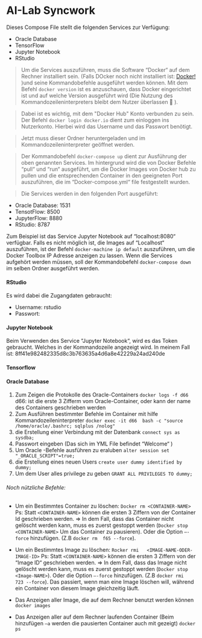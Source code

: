 # AI-Lab Syncwork

Dieses Compose File  stellt die folgenden Services zur Verfügung:
* Oracle Database
* TensorFlow
* Jupyter Notebook
* RStudio

> Um die Services auszuführen,  muss die Software “Docker“ auf dem Rechner installiert sein. (Falls DOcker noch nicht installiert ist: [Docker!](https://www.docker.com/) )und seine Kommandobefehle ausgeführt werden können. Mit dem Befehl `docker version` ist es anzuschauen, dass Docker eingerichtet  ist und auf welche Version ausgeführt wird (Die Nutzung des Kommandozeileninterpreters  bleibt dem Nutzer überlassen  ). 

> Dabei  ist es wichtig, mit dem "Docker Hub" Konto verbunden zu  sein. Der Befehl `docker login docker.io` dient zum einloggen ins Nutzerkonto. Hierbei wird das Username und das Passwort benötigt.

> Jetzt muss dieser Ordner  heruntergeladen  und im  Kommandozeileninterpreter geöffnet werden.

> Der Kommandobefehl `docker-compose up` dient zur Ausführung der oben genannten  Services. Im hintergrund wird die  von Docker  Befehle “pull“  und  “run“ ausgeführt,  um die Docker Images  von Docker hub zu pullen und die entsprechenden Container  in den geeigneten Port auszuführen, die im “Docker-compose.yml“  file festgestellt wurden.

> Die Services werden in den folgenden Port ausgeführt:

* Oracle Database: 1531
* TensotFlow: 8500
* JupyterFlow: 8880
* RStudio: 8787


Zum Beispiel ist das Service Jupyter Notebook auf “localhost:8080“ verfügbar.
Falls es nicht möglich ist, die Images auf “Localhost“ auszuführen, ist  der Befehl `docker-machine ip default` auszuführen,  um die Docker Toolbox IP Adresse anzeigen zu lassen.
Wenn die Services aufgehört werden müssen,  soll der Kommandobefehl `docker-compose down` im selben Ordner ausgeführt werden. 

#### RStudio
Es wird dabei die Zugangdaten  gebraucht:
 * Username: rstudio
 * Passwort:  <DU-FINDEST-ES-IM-FILE>

#### Jupyter Notebook
Beim Verwenden des Service “Jupyter Notebook“, wird es das Token gebraucht. Welches in der Kommandozeile angezeigt wird. 
In meinem Fall ist:  8ff41e982482335d8c3b763635a4d6a8e42229a24ad240de

#### Tensorflow

#### Oracle Database

1. Zum Zeigen die Protokolle des Oracle-Containers 
 `docker logs -f d66`  
d66: ist  die erste 3 Zifferm vom Oracle-Container, oder kann  der name des Containers geschrieben werden
2. Zum Ausführen bestimmter Befehle  im Container mit hilfe Kommandozeileninterpreter
`docker exec -it d66  bash -c "source /home/oracle/.bashrc; sqlplus /nolog"`   
3. die Erstellung einer Verbindung mit der Datenbank 
`connect sys as sysdba;` 
4. Passwort eingeben (Das sich im YML File befindet “Welcome“ ) 
5. Um Oracle -Befehle ausführen zu eraluben
`alter session set "_ORACLE_SCRIPT"=true;` 
6. die Erstellung eines neuen  Users
`create user dummy identified by dummy;`
7. Um dem User alles privilege zu geben
`GRANT ALL PRIVILEGES TO dummy;`

###### Noch nützliche Befehle: 

* Um ein Bestimmtes Container zu löschen:
`Docker rm <CONTAINER-NAME>`
Ps: Statt `<CONTAINER-NAME>` können die ersten 3 Ziffern  von der Container Id geschrieben werden. 
=> In dem Fall, dass das Container nicht gelöscht werden kann, muss es zuerst gestoppt werden (`Docker stop <CONTAINER-NAME>`  Um das  Container zu pausieren). Oder die Option `–-force` hinzufügen. (Z.B `docker rm  f65 --force`).

* Um ein Bestimmtes Image zu löschen:
`Rocker rmi   <IMAGE-NAME-ODER-IMAGE-ID>`
Ps: Statt  `<CONTAINER-NAME>` können die ersten 3 Ziffern  von der “Image ID“ geschrieben werden. 
=>	In dem Fall, dass das Image nicht gelöscht werden kann, muss es zuerst gestoppt werden (`Docker stop <Image-NAME>`). Oder die Option `–-force` hinzufügen. (Z.B  `docker rmi  723 --force`).
Das passiert, wenn man eine Image löschen will, während ein Container von diesem Image gleichzeitig läuft.

* Das  Anzeigen aller Image, die auf dem Rechner benutzt werden können
`docker images`

* Das Anzeigen aller auf dem Rechner laufenden Container (Beim hinzufügen  `–a` werden die pausierten Container auch mit gezeigt) 
`docker ps`






